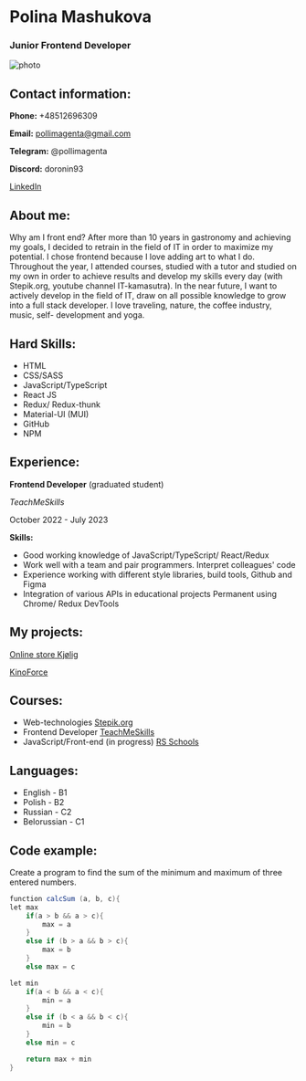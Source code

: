 # Polina Mashukova

### Junior Frontend Developer

![photo](https://avatars.githubusercontent.com/u/117856226?v=4)

## Contact information:

**Phone:** +48512696309

**Email:** pollimagenta@gmail.com

**Telegram:** @pollimagenta

**Discord:** doronin93

[LinkedIn](https://www.linkedin.com/in/polina-mashukova-662965251/)

## About me:

Why am I front end? After more than 10 years in gastronomy and achieving my goals, I decided to retrain in the field of IT in order to maximize my potential. I chose frontend because I love adding art to what I do. Throughout the year, I attended courses, studied with a tutor and studied on my own in order to achieve results and develop my skills every day (with Stepik.org, youtube channel IT-kamasutra). In the near future, I want to actively develop in the field of IT, draw on all possible knowledge to grow into a full stack developer. I love traveling, nature, the coffee industry, music, self- development and yoga.

## Hard Skills:

* HTML
* CSS/SASS
* JavaScript/TypeScript 
* React JS
* Redux/ Redux-thunk 
* Material-UI (MUI) 
* GitHub
* NPM

## Experience:

**Frontend Developer** (graduated student)

*TeachMeSkills*

Oсtober 2022 - July 2023

**Skills:**
* Good working knowledge of JavaScript/TypeScript/ React/Redux
* Work well with a team and pair programmers. Interpret colleagues' code
* Experience working with different style libraries, build tools, Github and Figma
* Integration of various APIs in educational projects Permanent using Chrome/ Redux DevTools

## My projects:

[Online store Kjølig](https://bright-palmier-b40f4a.netlify.app/)

[KinoForce](https://beamish-faun-b3f8f3.netlify.app/)

## Courses:

* Web-technologies
[Stepik.org](https://stepik.org/learn)
* Frontend Developer
[TeachMeSkills](https://teachmeskills.by/)
* JavaScript/Front-end (in progress)
[RS Schools](https://rs.school/)

## Languages:

* English - B1 
* Polish - B2 
* Russian - C2 
* Belorussian - C1

## Code example:

Create a program to find the sum of the minimum and maximum of three entered numbers.

```C#
function calcSum (a, b, c){
let max
    if(a > b && a > c){
        max = a
    }
    else if (b > a && b > c){
        max = b
    }
    else max = c

let min
    if(a < b && a < c){
        min = a
    }
    else if (b < a && b < c){
        min = b
    }
    else min = c

    return max + min
}
```